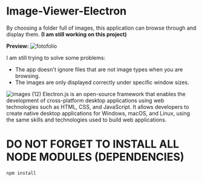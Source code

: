 # Image-Viewer-Electron

By choosing a folder full of images, this application can browse through and display them. **(I am still working on this project)**

**Preview:**
![fotofolio](https://github.com/Arthur-byte-code/Image-Viewer-Electron/assets/152222113/61bd3d76-42f4-4929-9524-2326f718ce14)

I am still trying to solve some problems:
- The app doesn't ignore files that are not image types when you are browsing.
- The images are only displayed correctly under specific window sizes.

![images (12)](https://github.com/Arthur-byte-code/MusicPlayer-Electron/assets/152222113/6290b846-aa3c-40e8-a5b7-0387eefd00ca)
Electron.js is an open-source framework that enables the development of cross-platform desktop applications using web technologies such as HTML, CSS, and JavaScript. It allows developers to create native desktop applications for Windows, macOS, and Linux, using the same skills and technologies used to build web applications.

# DO NOT FORGET TO INSTALL ALL NODE MODULES (DEPENDENCIES)
```bash
npm install
